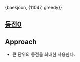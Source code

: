 {baekjoon, {11047, greedy}}

## [동전0](https://www.acmicpc.net/problem/11047)

## Approach

* 큰 단위의 동전을 최대한 사용한다. 

